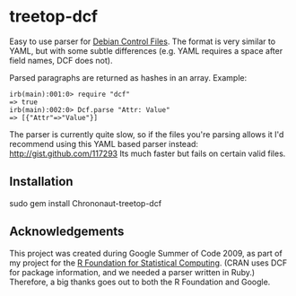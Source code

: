 # treetop-dcf

Easy to use parser for
[Debian Control
Files](http://www.debian.org/doc/debian-policy/ch-controlfields.html).
The format is very similar to YAML, but with some subtle differences (e.g.
YAML requires a space after field names, DCF does not).

Parsed paragraphs are returned as hashes in an array. Example:

    irb(main):001:0> require "dcf"
    => true
    irb(main):002:0> Dcf.parse "Attr: Value"
    => [{"Attr"=>"Value"}]

The parser is currently quite slow, so if the files you're parsing allows it
I'd recommend using this YAML based parser instead: http://gist.github.com/117293
Its much faster but fails on certain valid files.

## Installation

sudo gem install Chrononaut-treetop-dcf

## Acknowledgements

This project was created during Google Summer of Code 2009, as part of my project
for the [R Foundation for Statistical
Computing](http://www.r-project.org/foundation/main.html). (CRAN uses DCF for
package information, and we needed a parser written in Ruby.) Therefore, a big
thanks goes out to both the R Foundation and Google.
